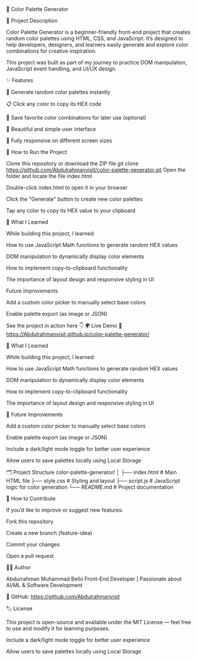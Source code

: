 🎨 Color Palette Generator

🧩 Project Description

Color Palette Generator is a beginner-friendly front-end project that creates random color palettes using HTML, CSS, and JavaScript. It’s designed to help developers, designers, and learners easily generate and explore color combinations for creative inspiration.

This project was built as part of my journey to practice DOM manipulation, JavaScript event handling, and UI/UX design.

✨ Features

🎨 Generate random color palettes instantly

📋 Click any color to copy its HEX code

💾 Save favorite color combinations for later use (optional)

🌈 Beautiful and simple user interface

📱 Fully responsive on different screen sizes

🚀 How to Run the Project

Clone this repository or download the ZIP file
git clone https://github.com/Abdulrahmanvisit/color-palette-generator.git
Open the folder and locate the file index.html

Double-click index.html to open it in your browser

Click the "Generate" button to create new color palettes

Tap any color to copy its HEX value to your clipboard

🧠 What I Learned

While building this project, I learned:

How to use JavaScript Math functions to generate random HEX values

DOM manipulation to dynamically display color elements

How to implement copy-to-clipboard functionality

The importance of layout design and responsive styling in UI

Future Improvements

Add a custom color picker to manually select base colors

Enable palette export (as image or JSON)



See the project in action here 👇
🌍 Live Demo
🔗 https://Abdulrahmanvisit.github.io/color-palette-generator/

🧠 What I Learned

While building this project, I learned:

How to use JavaScript Math functions to generate random HEX values

DOM manipulation to dynamically display color elements

How to implement copy-to-clipboard functionality

The importance of layout design and responsive styling in UI

🔧 Future Improvements

Add a custom color picker to manually select base colors

Enable palette export (as image or JSON)

Include a dark/light mode toggle for better user experience

Allow users to save palettes locally using Local Storage

🗂️ Project Structure
color-palette-generator/
│
├── index.html      # Main HTML file
├── style.css       # Styling and layout
├── script.js       # JavaScript logic for color generation
└── README.md       # Project documentation

💬 How to Contribute

If you’d like to improve or suggest new features:

Fork this repository

Create a new branch (feature-idea)

Commit your changes

Open a pull request

👨‍💻 Author

Abdurrahman Muhammad Bello
Front-End Developer | Passionate about AI/ML & Software Development

🔗 GitHub: https://github.com/Abdulrahmanvisit

🏷️ License

This project is open-source and available under the MIT License — feel free to use and modify it for learning purposes.

Include a dark/light mode toggle for better user experience

Allow users to save palettes locally using Local Storage
